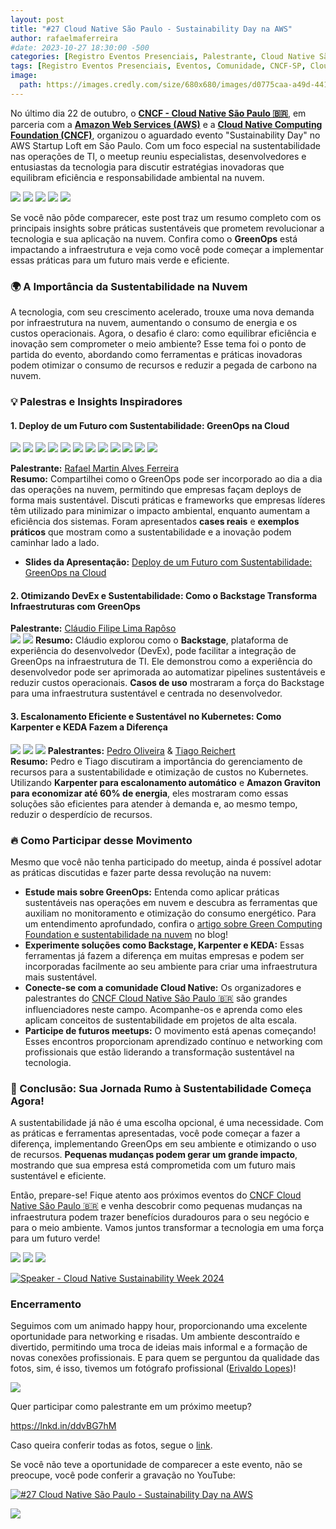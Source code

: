 ```yaml
---
layout: post
title: "#27 Cloud Native São Paulo - Sustainability Day na AWS"
author: rafaelmaferreira
#date: 2023-10-27 18:30:00 -500
categories: [Registro Eventos Presenciais, Palestrante, Cloud Native São Paulo]
tags: [Registro Eventos Presenciais, Eventos, Comunidade, CNCF-SP, Cloud Native São Paulo]
image:
  path: https://images.credly.com/size/680x680/images/d0775caa-a49d-4419-ac8e-9c0688085b9d/blob
---
```


No último dia 22 de outubro, o **[CNCF - Cloud Native São Paulo 🇧🇷](https://www.linkedin.com/company/cloud-native-sao-paulo/posts/?feedView=all)**, em parceria com a **[Amazon Web Services (AWS)](https://www.linkedin.com/company/amazon-web-services/)** e a **[Cloud Native Computing Foundation (CNCF)](https://www.linkedin.com/company/cloud-native-computing-foundation/posts/?feedView=all)**, organizou o aguardado evento "Sustainability Day" no AWS Startup Loft em São Paulo. Com um foco especial na sustentabilidade nas operações de TI, o meetup reuniu especialistas, desenvolvedores e entusiastas da tecnologia para discutir estratégias inovadoras que equilibram eficiência e responsabilidade ambiental na nuvem.



![](https://stoblobcertificados011.blob.core.windows.net/imagens-blog/posts/sustentability.day/1.jpg)
![](https://stoblobcertificados011.blob.core.windows.net/imagens-blog/posts/sustentability.day/2.jpg)
![](https://stoblobcertificados011.blob.core.windows.net/imagens-blog/posts/sustentability.day/3.jpg)
![](https://stoblobcertificados011.blob.core.windows.net/imagens-blog/posts/sustentability.day/4.jpg)
![](https://stoblobcertificados011.blob.core.windows.net/imagens-blog/posts/sustentability.day/5.jpg)


Se você não pôde comparecer, este post traz um resumo completo com os principais insights sobre práticas sustentáveis que prometem revolucionar a tecnologia e sua aplicação na nuvem. Confira como o **GreenOps** está impactando a infraestrutura e veja como você pode começar a implementar essas práticas para um futuro mais verde e eficiente.

### 🌍 A Importância da Sustentabilidade na Nuvem

A tecnologia, com seu crescimento acelerado, trouxe uma nova demanda por infraestrutura na nuvem, aumentando o consumo de energia e os custos operacionais. Agora, o desafio é claro: como equilibrar eficiência e inovação sem comprometer o meio ambiente? Esse tema foi o ponto de partida do evento, abordando como ferramentas e práticas inovadoras podem otimizar o consumo de recursos e reduzir a pegada de carbono na nuvem.

### 💡 Palestras e Insights Inspiradores

#### 1. Deploy de um Futuro com Sustentabilidade: GreenOps na Cloud  

![](https://stoblobcertificados011.blob.core.windows.net/imagens-blog/posts/sustentability.day/6.jpg)
![](https://stoblobcertificados011.blob.core.windows.net/imagens-blog/posts/sustentability.day/7.jpg)
![](https://stoblobcertificados011.blob.core.windows.net/imagens-blog/posts/sustentability.day/8.jpg)
![](https://stoblobcertificados011.blob.core.windows.net/imagens-blog/posts/sustentability.day/9.jpg)
![](https://stoblobcertificados011.blob.core.windows.net/imagens-blog/posts/sustentability.day/11.jpg)
![](https://stoblobcertificados011.blob.core.windows.net/imagens-blog/posts/sustentability.day/13.jpg)
![](https://stoblobcertificados011.blob.core.windows.net/imagens-blog/posts/sustentability.day/15.jpg)
![](https://stoblobcertificados011.blob.core.windows.net/imagens-blog/posts/sustentability.day/17.jpg)
![](https://stoblobcertificados011.blob.core.windows.net/imagens-blog/posts/sustentability.day/19.jpg)
![](https://stoblobcertificados011.blob.core.windows.net/imagens-blog/posts/sustentability.day/20.jpg)
![](https://stoblobcertificados011.blob.core.windows.net/imagens-blog/posts/sustentability.day/21.jpg)
![](https://stoblobcertificados011.blob.core.windows.net/imagens-blog/posts/sustentability.day/22.jpg)

**Palestrante:** [Rafael Martin Alves Ferreira](https://www.linkedin.com/in/rafaelmaferreira/)  
**Resumo:** Compartilhei como o GreenOps pode ser incorporado ao dia a dia das operações na nuvem, permitindo que empresas façam deploys de forma mais sustentável. Discuti práticas e frameworks que empresas líderes têm utilizado para minimizar o impacto ambiental, enquanto aumentam a eficiência dos sistemas. Foram apresentados **cases reais** e **exemplos práticos** que mostram como a sustentabilidade e a inovação podem caminhar lado a lado.

- <i class="fa-regular fa-folder-open"></i> **Slides da Apresentação:** [Deploy de um Futuro com Sustentabilidade: GreenOps na Cloud](https://stoblobcertificados011.blob.core.windows.net/palestras/cncn-sp.pdf)

#### 2. Otimizando DevEx e Sustentabilidade: Como o Backstage Transforma Infraestruturas com GreenOps  
**Palestrante:** [Cláudio Filipe Lima Rapôso](https://www.linkedin.com/in/cfraposo/)  
![](https://stoblobcertificados011.blob.core.windows.net/imagens-blog/posts/sustentability.day/23.jpg)
![](https://stoblobcertificados011.blob.core.windows.net/imagens-blog/posts/sustentability.day/24.jpg)
**Resumo:** Cláudio explorou como o **Backstage**, plataforma de experiência do desenvolvedor (DevEx), pode facilitar a integração de GreenOps na infraestrutura de TI. Ele demonstrou como a experiência do desenvolvedor pode ser aprimorada ao automatizar pipelines sustentáveis e reduzir custos operacionais. **Casos de uso** mostraram a força do Backstage para uma infraestrutura sustentável e centrada no desenvolvedor.

#### 3. Escalonamento Eficiente e Sustentável no Kubernetes: Como Karpenter e KEDA Fazem a Diferença 
![](https://stoblobcertificados011.blob.core.windows.net/imagens-blog/posts/sustentability.day/25.jpg)
![](https://stoblobcertificados011.blob.core.windows.net/imagens-blog/posts/sustentability.day/26.jpg)
![](https://stoblobcertificados011.blob.core.windows.net/imagens-blog/posts/sustentability.day/31.jpg) 
**Palestrantes:** [Pedro Oliveira](https://www.linkedin.com/in/pedrohco1/) & [Tiago Reichert](https://www.linkedin.com/in/tiago-reichert/)  
**Resumo:** Pedro e Tiago discutiram a importância do gerenciamento de recursos para a sustentabilidade e otimização de custos no Kubernetes. Utilizando **Karpenter para escalonamento automático** e **Amazon Graviton para economizar até 60% de energia**, eles mostraram como essas soluções são eficientes para atender à demanda e, ao mesmo tempo, reduzir o desperdício de recursos.

### 🔥 Como Participar desse Movimento

Mesmo que você não tenha participado do meetup, ainda é possível adotar as práticas discutidas e fazer parte dessa revolução na nuvem:

- **Estude mais sobre GreenOps:** Entenda como aplicar práticas sustentáveis nas operações em nuvem e descubra as ferramentas que auxiliam no monitoramento e otimização do consumo energético. Para um entendimento aprofundado, confira o [artigo sobre Green Computing Foundation e sustentabilidade na nuvem](https://rafaelmaferreira.com.br/posts/green-computing-foundation-cloud/) no blog!
- **Experimente soluções como Backstage, Karpenter e KEDA:** Essas ferramentas já fazem a diferença em muitas empresas e podem ser incorporadas facilmente ao seu ambiente para criar uma infraestrutura mais sustentável.
- **Conecte-se com a comunidade Cloud Native:** Os organizadores e palestrantes do [CNCF Cloud Native São Paulo 🇧🇷](https://www.linkedin.com/company/cloud-native-sao-paulo/posts/?feedView=all) são grandes influenciadores neste campo. Acompanhe-os e aprenda como eles aplicam conceitos de sustentabilidade em projetos de alta escala.
- **Participe de futuros meetups:** O movimento está apenas começando! Esses encontros proporcionam aprendizado contínuo e networking com profissionais que estão liderando a transformação sustentável na tecnologia.

### 🌱 Conclusão: Sua Jornada Rumo à Sustentabilidade Começa Agora!

A sustentabilidade já não é uma escolha opcional, é uma necessidade. Com as práticas e ferramentas apresentadas, você pode começar a fazer a diferença, implementando GreenOps em seu ambiente e otimizando o uso de recursos. **Pequenas mudanças podem gerar um grande impacto**, mostrando que sua empresa está comprometida com um futuro mais sustentável e eficiente.

Então, prepare-se! Fique atento aos próximos eventos do [CNCF Cloud Native São Paulo 🇧🇷](https://www.linkedin.com/company/cloud-native-sao-paulo/posts/?feedView=all) e venha descobrir como pequenas mudanças na infraestrutura podem trazer benefícios duradouros para o seu negócio e para o meio ambiente. Vamos juntos transformar a tecnologia em uma força para um futuro verde!

![](https://stoblobcertificados011.blob.core.windows.net/imagens-blog/posts/sustentability.day/27.jpg)
![](https://stoblobcertificados011.blob.core.windows.net/imagens-blog/posts/sustentability.day/28.jpg)
![](https://stoblobcertificados011.blob.core.windows.net/imagens-blog/posts/sustentability.day/29.jpg)

[![Speaker - Cloud Native Sustainability Week 2024](https://images.credly.com/size/680x680/images/d0775caa-a49d-4419-ac8e-9c0688085b9d/blob)](https://www.credly.com/badges/a6940f87-b34a-497e-8c1e-93545075c0ee/public_url "Speaker - Cloud Native Sustainability Week 2024")

### Encerramento 
Seguimos com um animado happy hour, proporcionando uma excelente oportunidade para networking e risadas. Um ambiente descontraído e divertido, permitindo uma troca de ideias mais informal e a formação de novas conexões profissionais. E para quem se perguntou da qualidade das fotos, sim, é isso, tivemos um fotógrafo profissional ([Erivaldo Lopes](https://www.linkedin.com/in/erivaldolopes/))!

![](https://stoblobcertificados011.blob.core.windows.net/imagens-blog/posts/sustentability.day/30.jpg)

Quer participar como palestrante em um próximo meetup? 

https://lnkd.in/ddvBG7hM

Caso queira conferir todas as fotos, segue o [link](https://lightroom.adobe.com/shares/7f7588265265451f9f986f379c64bd13).

Se você não teve a oportunidade de comparecer a este evento, não se preocupe, você pode conferir a gravação no YouTube:

[![#27 Cloud Native São Paulo - Sustainability Day na AWS](https://img.youtube.com/vi/mIgEJseOt0U/0.jpg)](https://www.youtube.com/watch?v=mIgEJseOt0U&t)

![](https://stoblobcertificados011.blob.core.windows.net/imagens-blog/posts/Logo2.png)
